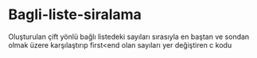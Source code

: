 # Bagli-liste-siralama
Oluşturulan çift yönlü bağlı listedeki sayıları sırasıyla en baştan ve sondan olmak üzere karşılaştırıp first&lt;end olan sayıları yer değiştiren c kodu
